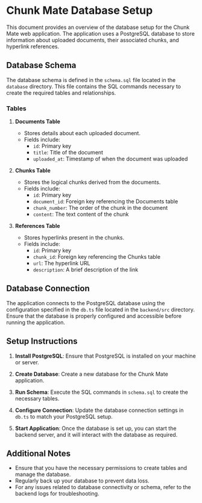 # Chunk Mate Database Setup

This document provides an overview of the database setup for the Chunk Mate web application. The application uses a PostgreSQL database to store information about uploaded documents, their associated chunks, and hyperlink references.

## Database Schema

The database schema is defined in the `schema.sql` file located in the `database` directory. This file contains the SQL commands necessary to create the required tables and relationships.

### Tables

1. **Documents Table**
   - Stores details about each uploaded document.
   - Fields include:
     - `id`: Primary key
     - `title`: Title of the document
     - `uploaded_at`: Timestamp of when the document was uploaded

2. **Chunks Table**
   - Stores the logical chunks derived from the documents.
   - Fields include:
     - `id`: Primary key
     - `document_id`: Foreign key referencing the Documents table
     - `chunk_number`: The order of the chunk in the document
     - `content`: The text content of the chunk

3. **References Table**
   - Stores hyperlinks present in the chunks.
   - Fields include:
     - `id`: Primary key
     - `chunk_id`: Foreign key referencing the Chunks table
     - `url`: The hyperlink URL
     - `description`: A brief description of the link

## Database Connection

The application connects to the PostgreSQL database using the configuration specified in the `db.ts` file located in the `backend/src` directory. Ensure that the database is properly configured and accessible before running the application.

## Setup Instructions

1. **Install PostgreSQL**: Ensure that PostgreSQL is installed on your machine or server.

2. **Create Database**: Create a new database for the Chunk Mate application.

3. **Run Schema**: Execute the SQL commands in `schema.sql` to create the necessary tables.

4. **Configure Connection**: Update the database connection settings in `db.ts` to match your PostgreSQL setup.

5. **Start Application**: Once the database is set up, you can start the backend server, and it will interact with the database as required.

## Additional Notes

- Ensure that you have the necessary permissions to create tables and manage the database.
- Regularly back up your database to prevent data loss.
- For any issues related to database connectivity or schema, refer to the backend logs for troubleshooting.